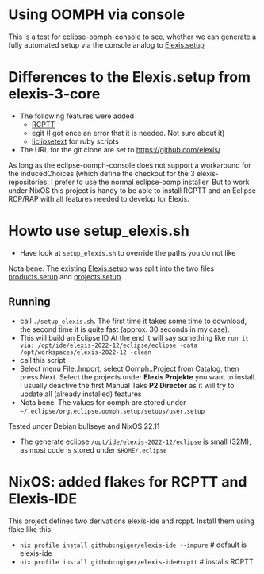 # Using OOMPH via console

This is a test for [eclipse-oomph-console](https://github.com/a-langer/eclipse-oomph-console) to see, whether we can generate
a fully automated setup via the console analog to [Elexis.setup](https://github.com/elexis/elexis-3-core/blob/master/ch.elexis.sdk/Elexis.setup)

# Differences to the Elexis.setup from elexis-3-core 

* The following features were added
  * [RCPTT](https://www.eclipse.org/rcptt/)
  * egit (I got once an error that it is needed. Not sure about it)
  * [liclipsetext](https://www.liclipse.com/text/) for ruby scripts
* The URL for the git clone are set to https://github.com/elexis/


As long as the eclipse-oomph-console does not support a workaround for the inducedChoices (which define the
checkout for the 3 elexis-repositories, I prefer to use the normal eclipse-oomp installer. But to work
under NixOS this project is handy to be able to install RCPTT and an Eclipse RCP/RAP with all features
needed to develop for Elexis.
  
# Howto use setup_elexis.sh

* Have look at `setup_elexis.sh` to override the paths you do not like

Nota bene: The existing [Elexis.setup](https://github.com/elexis/elexis-3-core/blob/master/ch.elexis.sdk/Elexis.setup)
was split into the two files [products.setup](./blob/main/elexis/products.setup) and
[projects.setup](./blob/main/elexis/projects.setup).

## Running

* call `./setup_elexis.sh`. The first time it takes some time to download,
  the second time it is quite fast (approx. 30 seconds in my case).
* This will build an Eclipse ID
  At the end it will say something like `run it via: /opt/ide/elexis-2022-12/eclipse/eclipse -data /opt/workspaces/elexis-2022-12 -clean`
* call this script
* Select menu File..Import, select Oomph..Project from Catalog, then press Next.
  Select the projects under **Elexis Projekte** you want to install.
  I usually deactive the first Manual Taks **P2 Director** as it will try to update all (already installed) features
* Nota bene: The values for oomph are stored under `~/.eclipse/org.eclipse.oomph.setup/setups/user.setup`

Tested under Debian bullseye and NixOS 22.11
* The generate eclipse `/opt/ide/elexis-2022-12/eclipse` is small (32M), as most code is stored under `$HOME/.eclipse`

# NixOS: added flakes for RCPTT and Elexis-IDE

This project defines two derivations elexis-ide and rcppt. Install them using flake like this

* `nix profile install github:ngiger/elexis-ide --impure` # default is elexis-ide
* `nix profile install github:ngiger/elexis-ide#rcptt` # installs RCPTT
